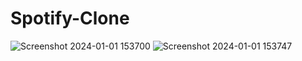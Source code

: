 # Spotify-Clone

![Screenshot 2024-01-01 153700](https://github.com/bhupendar099/Spotify-Clone/assets/128367040/a09983d1-5ccd-483c-9f68-71eb978c0475)
![Screenshot 2024-01-01 153747](https://github.com/bhupendar099/Spotify-Clone/assets/128367040/be11ff3d-1328-47c0-ae99-594b2850cd36)
